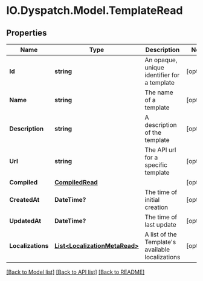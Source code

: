 # IO.Dyspatch.Model.TemplateRead
## Properties

Name | Type | Description | Notes
------------ | ------------- | ------------- | -------------
**Id** | **string** | An opaque, unique identifier for a template | [optional] 
**Name** | **string** | The name of a template | [optional] 
**Description** | **string** | A description of the template | [optional] 
**Url** | **string** | The API url for a specific template | [optional] 
**Compiled** | [**CompiledRead**](CompiledRead.md) |  | [optional] 
**CreatedAt** | **DateTime?** | The time of initial creation | [optional] 
**UpdatedAt** | **DateTime?** | The time of last update | [optional] 
**Localizations** | [**List&lt;LocalizationMetaRead&gt;**](LocalizationMetaRead.md) | A list of the Template&#39;s available localizations | [optional] 

[[Back to Model list]](../README.md#documentation-for-models) [[Back to API list]](../README.md#documentation-for-api-endpoints) [[Back to README]](../README.md)

